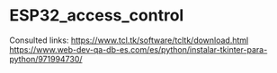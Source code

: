 # ESP32_access_control

Consulted links:
https://www.tcl.tk/software/tcltk/download.html
https://www.web-dev-qa-db-es.com/es/python/instalar-tkinter-para-python/971994730/
